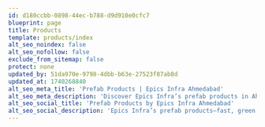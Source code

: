 ```yaml
---
id: d180ccbb-0898-44ec-b788-d9d910e0cfc7
blueprint: page
title: Products
template: products/index
alt_seo_noindex: false
alt_seo_nofollow: false
exclude_from_sitemap: false
protect: none
updated_by: 51da970e-9798-4dbb-b63e-27523f87ab8d
updated_at: 1740268840
alt_seo_meta_title: 'Prefab Products | Epics Infra Ahmedabad'
alt_seo_meta_description: 'Discover Epics Infra’s prefab products in Ahmedabad—fast, sustainable solutions like cabins, offices, and more. Check out our range today!'
alt_seo_social_title: 'Prefab Products by Epics Infra Ahmedabad'
alt_seo_social_description: 'Epics Infra’s prefab products—fast, green solutions in Ahmedabad!'
---
```

